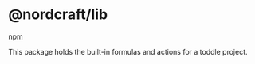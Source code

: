 # @nordcraft/lib

[npm](https://www.npmjs.com/package/@nordcraft/std-lib)

This package holds the built-in formulas and actions for a toddle project.
